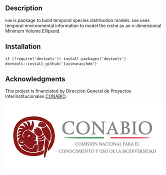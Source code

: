 ## Description

`hdm` is package to build temporal species distribution models. `hdm` uses temporal environmental information to model the niche as an n-dimensional Minimum Volume Ellipsoid. 

## Installation

```{r}
if (!require('devtools')) install.packages('devtools')
devtools::install_github('luismurao/hdm')
```

## Acknowledgments

This project is financiated by Dirección General de Proyectos Interinstitucionales [CONABIO](http://www.conabio.gob.mx/).

![](img/conabio.png)
